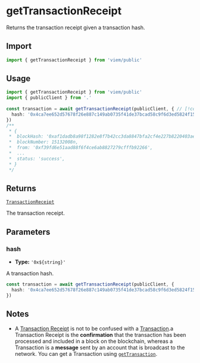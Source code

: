 # getTransactionReceipt

Returns the transaction receipt given a transaction hash.

## Import

```ts
import { getTransactionReceipt } from 'viem/public'
```

## Usage

```ts
import { getTransactionReceipt } from 'viem/public'
import { publicClient } from '.'
 
const transaction = await getTransactionReceipt(publicClient, { // [!code focus:99]
  hash: '0x4ca7ee652d57678f26e887c149ab0735f41de37bcad58c9f6d3ed5824f15b74d'
})
/**
 * {
 *  blockHash: '0xaf1dadb8a98f1282e8f7b42cc3da8847bfa2cf4e227b8220403ae642e1173088',
 *  blockNumber: 15132008n,
 *  from: '0xf39fd6e51aad88f6f4ce6ab8827279cfffb92266',
 *  ...
 *  status: 'success',
 * }
 */
```

## Returns

[`TransactionReceipt`](/docs/glossary/types#TODO)

The transaction receipt.

## Parameters

### hash

- **Type:** `'0x${string}'`

A transaction hash.

```ts
const transaction = await getTransactionReceipt(publicClient, {
  hash: '0x4ca7ee652d57678f26e887c149ab0735f41de37bcad58c9f6d3ed5824f15b74d' // [!code focus]
})
```


## Notes

- A [Transaction Receipt](/docs/glossary/terms#TODO) is not to be confused with a [Transaction](/docs/glossary/terms#TODO).a Transaction Receipt is the **confirmation** that the transaction has been processed and included in a block on the blockchain, whereas a Transaction is a **message** sent by an account that is broadcast to the network. You can get a Transaction using [`getTransaction`](/docs/actions/public/getTransaction).